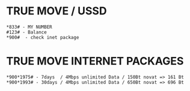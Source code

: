 # TRUE MOVE / USSD 

    *833# - MY NUMBER
    #123# - Balance
    *900#  - check inet package

# TRUE MOVE INTERNET PACKAGES

    *900*1975# - 7days  / 4Mbps unlimited Data / 150Bt novat => 161 Bt
    *900*1993# - 30days / 4Mbps unlimited Data / 650Bt novat => 696 Bt


